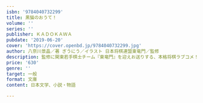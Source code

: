 ```yaml
---
isbn: '9784040732299'
title: 黒猫のおうて！
volume: ''
series: ''
publisher: ＫＡＤＯＫＡＷＡ
pubdate: '2019-06-20'
cover: 'https://cover.openbd.jp/9784040732299.jpg'
author: 八奈川景晶／著 ぎうにう／イラスト 日本将棋連盟東竜門／監修
description: 監修に関東若手棋士チーム『東竜門』を迎えお送りする、本格将棋ラブコメ！
price: '630'
genre: ''
target: 一般
format: 文庫
content: 日本文学、小説・物語

---
```

